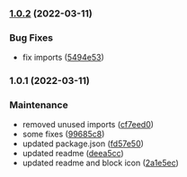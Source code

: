 ### [1.0.2](https://github.com/collective/volto-outdooractive/compare/v1.0.1...v1.0.2) (2022-03-11)


### Bug Fixes

* fix imports ([5494e53](https://github.com/collective/volto-outdooractive/commit/5494e53afbc881ad63d3c1d105867d1046325535))

### 1.0.1 (2022-03-11)


### Maintenance

* removed unused imports ([cf7eed0](https://github.com/collective/volto-outdooractive/commit/cf7eed0235943a7f8ea615e742194c0a644e9e1d))
* some fixes ([99685c8](https://github.com/collective/volto-outdooractive/commit/99685c88cfa160e98c31bc9caa050af9e6ae54e1))
* updated package.json ([fd57e50](https://github.com/collective/volto-outdooractive/commit/fd57e501a71d1bdd5c13b8c83e8bc750a26db70b))
* updated readme ([deea5cc](https://github.com/collective/volto-outdooractive/commit/deea5cc9d8ce2a838b33aad3324e4fe701e2e632))
* updated readme and block icon ([2a1e5ec](https://github.com/collective/volto-outdooractive/commit/2a1e5ec6a9f5ecdfb68cadad855dda2f7723d1d9))

